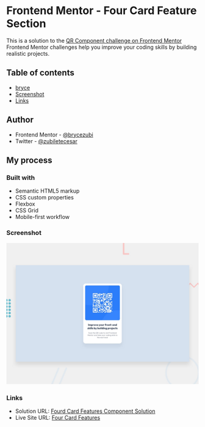 # Frontend Mentor - Four Card Feature Section
This is a solution to the [QR Component challenge on Frontend Mentor](https://www.frontendmentor.io/challenges/four-card-feature-section-weK1eFYK/hub)
Frontend Mentor challenges help you improve your coding skills by building realistic projects. 

## Table of contents
- [bryce](#author)
- [Screenshot](#screenshot)
- [Links](#links)

## Author
- Frontend Mentor - [@brycezubi](https://www.frontendmentor.io/profile/brycezubi)
- Twitter - [@zubiletecesar](https://twitter.com/home)

## My process

### Built with

- Semantic HTML5 markup
- CSS custom properties
- Flexbox
- CSS Grid
- Mobile-first workflow

### Screenshot

![Design preview for the QR Component coding challenge](https://github.com/Orisabiyi/qr-component-code/blob/main/design/desktop-preview.jpg)

### Links

- Solution URL: [Fourd Card Features Component Solution](https://www.frontendmentor.io/solutions/four-card-features-section-PgMxojMK3z)
- Live Site URL: [Four Card Features](https://brycezubi.github.io/Fourd-Card-Feature/)

